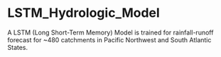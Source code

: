 # LSTM_Hydrologic_Model
A LSTM (Long Short-Term Memory) Model is trained for rainfall-runoff forecast for ~480 catchments in Pacific Northwest and South Atlantic States.
